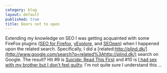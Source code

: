 ```yaml
---
category: blog
layout: default
published: true
title: Doors not to open
---
```

Extending my knowledge on SEO I was getting acquainted with some FireFox plugins ([SEO for Firefox](http://tools.seobook.com/firefox/seo-for-firefox.html), [yExplore](https://addons.mozilla.org/en-US/firefox/addon/2336), and [SEOpen](http://seopen.com/firefox-extension/)) when I happened upon the related search. Specifically, I did a [related:http://plind.dk/](http://www.google.com/search?q=related%3Ahttp://plind.dk/) search on Google. The result? Hit #9 is [Suicide: Read This First](http://www.metanoia.org/suicide) and #10 is [I had sex with my brother but I don't feel guilty](http://women.timesonline.co.uk/tol/life_and_style/women/families/article4332635.ece). I'm not quite sure I understand this ...
